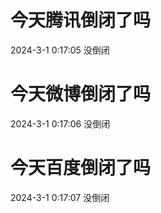 # 今天腾讯倒闭了吗

2024-3-1 0:17:05 没倒闭

# 今天微博倒闭了吗

2024-3-1 0:17:06 没倒闭

# 今天百度倒闭了吗

2024-3-1 0:17:07 没倒闭

